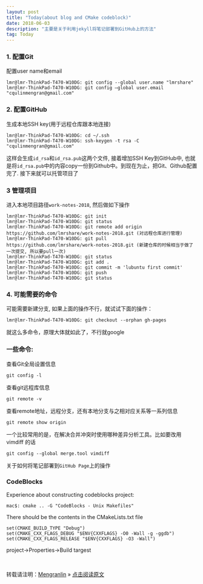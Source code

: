 ```yaml
---
layout: post
title: "Today(about blog and CMake codeblock)"
date: 2018-06-03 
description: "主要是关于利用jekyll将笔记部署到GitHub上的方法"
tag: Today
---
```


### 1. 配置Git

配置user name和email

    lmr@lmr-ThinkPad-T470-W10DG: git config --global user.name "lmrshare"
    lmr@lmr-ThinkPad-T470-W10DG: git config –global user.email "cqulinmengran@gmail.com"

### 2. 配置GitHub

生成本地SSH key(用于远程仓库跟本地连接)

    lmr@lmr-ThinkPad-T470-W10DG: cd ~/.ssh
    lmr@lmr-ThinkPad-T470-W10DG: ssh-keygen -t rsa -C "cqulinmengran@gmail.com"

这样会生成`id_rsa`和`id_rsa.pub`这两个文件, 接着增加SSH Key到GitHub中, 也就是将`id_rsa.pub`中的内容copy一份到Github中。到现在为止，把Git、Github配置完了. 接下来就可以托管项目了

### 3 管理项目

进入本地项目路径`work-notes-2018`, 然后做如下操作

    lmr@lmr-ThinkPad-T470-W10DG: git init
    lmr@lmr-ThinkPad-T470-W10DG: git status
    lmr@lmr-ThinkPad-T470-W10DG: git remote add origin https://github.com/lmrshare/work-notes-2018.git (对远程仓库进行管理)
    lmr@lmr-ThinkPad-T470-W10DG: git pull https://github.com/lmrshare/work-notes-2018.git (新建仓库的时候相当于做了一次提交, 所以要pull一次)
    lmr@lmr-ThinkPad-T470-W10DG: git status
    lmr@lmr-ThinkPad-T470-W10DG: git add .
    lmr@lmr-ThinkPad-T470-W10DG: git commit -m 'lubuntu first commit'
    lmr@lmr-ThinkPad-T470-W10DG: git push
    lmr@lmr-ThinkPad-T470-W10DG: git status

### 4. 可能需要的命令

可能需要新建分支, 如果上面的操作不行，就试试下面的操作：

    lmr@lmr-ThinkPad-T470-W10DG: git checkout --orphan gh-pages

就这么多命令，原理大体就如此了，不行就google

### 一些命令:

查看Git全局设置信息

    git config -l

查看git远程库信息

    git remote -v

查看remote地址，远程分支，还有本地分支与之相对应关系等一系列信息

    git remote show origin

一个比较常用的是，在解决合并冲突时使用哪种差异分析工具。比如要改用 vimdiff 的话

    git config --global merge.tool vimdiff

关于如何将笔记部署到`GitHub Page`上的操作

### CodeBlocks

Experience about constructing codeblocks project:

    mac$: cmake .. -G "CodeBlocks - Unix Makefiles"

There should be the contents in the CMakeLists.txt file

    set(CMAKE_BUILD_TYPE "Debug")
    set(CMAKE_CXX_FLAGS_DEBUG "$ENV{CXXFLAGS} -O0 -Wall -g -ggdb")
    set(CMAKE_CXX_FLAGS_RELEASE "$ENV{CXXFLAGS} -O3 -Wall")

project->Properties->Build targest

<br>

转载请注明：[Mengranlin](https://lmrshare.github.io) » [点击阅读原文](https://lmrshare.github.io/2018/06/today/) 
